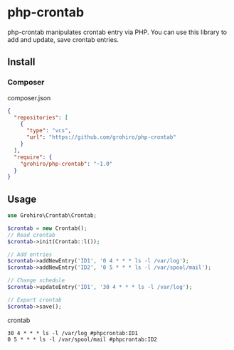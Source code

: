 # php-crontab

php-crontab manipulates crontab entry via PHP. You can use this library to add and update, save crontab entries.

## Install

### Composer
composer.json

```json
{
  "repositories": [
    {
      "type": "vcs",
      "url": "https://github.com/grohiro/php-crontab"
    }
  ],
  "require": {
    "grohiro/php-crontab": "~1.0"
  }
}
```

## Usage

```php
use Grohiro\Crontab\Crontab;

$crontab = new Crontab();
// Read crontab
$crontab->init(Crontab::l());

// Add entries
$crontab->addNewEntry('ID1', '0 4 * * * ls -l /var/log');
$crontab->addNewEntry('ID2', '0 5 * * * ls -l /var/spool/mail');

// Change schedule
$crontab->updateEntry('ID1', '30 4 * * * ls -l /var/log');

// Export crontab
$crontab->save();
```

crontab

```
30 4 * * * ls -l /var/log #phpcrontab:ID1
0 5 * * * ls -l /var/spool/mail #phpcrontab:ID2
```
